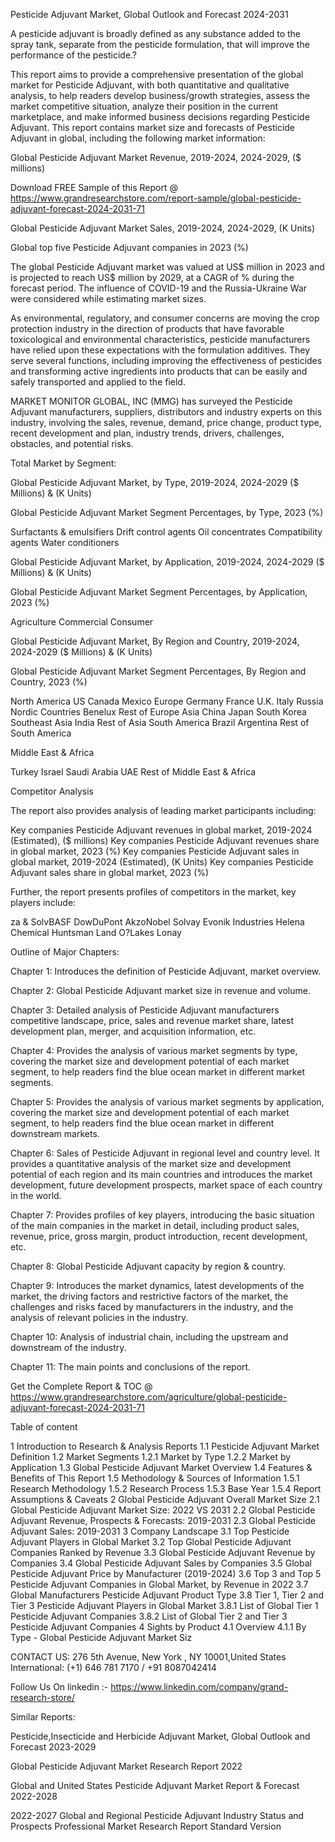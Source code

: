 Pesticide Adjuvant Market, Global Outlook and Forecast 2024-2031

A pesticide adjuvant is broadly defined as any substance added to the spray tank, separate from the pesticide formulation, that will improve the performance of the pesticide.?

This report aims to provide a comprehensive presentation of the global market for Pesticide Adjuvant, with both quantitative and qualitative analysis, to help readers develop business/growth strategies, assess the market competitive situation, analyze their position in the current marketplace, and make informed business decisions regarding Pesticide Adjuvant. This report contains market size and forecasts of Pesticide Adjuvant in global, including the following market information:

Global Pesticide Adjuvant Market Revenue, 2019-2024, 2024-2029, ($ millions)

Download FREE Sample of this Report @ https://www.grandresearchstore.com/report-sample/global-pesticide-adjuvant-forecast-2024-2031-71


Global Pesticide Adjuvant Market Sales, 2019-2024, 2024-2029, (K Units)

Global top five Pesticide Adjuvant companies in 2023 (%)

The global Pesticide Adjuvant market was valued at US$ million in 2023 and is projected to reach US$ million by 2029, at a CAGR of % during the forecast period. The influence of COVID-19 and the Russia-Ukraine War were considered while estimating market sizes.

As environmental, regulatory, and consumer concerns are moving the crop protection industry in the direction of products that have favorable toxicological and environmental characteristics, pesticide manufacturers have relied upon these expectations with the formulation additives. They serve several functions, including improving the effectiveness of pesticides and transforming active ingredients into products that can be easily and safely transported and applied to the field.

MARKET MONITOR GLOBAL, INC (MMG) has surveyed the Pesticide Adjuvant manufacturers, suppliers, distributors and industry experts on this industry, involving the sales, revenue, demand, price change, product type, recent development and plan, industry trends, drivers, challenges, obstacles, and potential risks.

Total Market by Segment:

Global Pesticide Adjuvant Market, by Type, 2019-2024, 2024-2029 ($ Millions) & (K Units)

Global Pesticide Adjuvant Market Segment Percentages, by Type, 2023 (%)



Surfactants & emulsifiers
Drift control agents
Oil concentrates
Compatibility agents
Water conditioners


Global Pesticide Adjuvant Market, by Application, 2019-2024, 2024-2029 ($ Millions) & (K Units)

Global Pesticide Adjuvant Market Segment Percentages, by Application, 2023 (%)



Agriculture
Commercial
Consumer


Global Pesticide Adjuvant Market, By Region and Country, 2019-2024, 2024-2029 ($ Millions) & (K Units)

Global Pesticide Adjuvant Market Segment Percentages, By Region and Country, 2023 (%)



North America
US
Canada
Mexico
Europe
Germany
France
U.K.
Italy
Russia
Nordic Countries
Benelux
Rest of Europe
Asia
China
Japan
South Korea
Southeast Asia
India
Rest of Asia
South America
Brazil
Argentina
Rest of South America


Middle East & Africa



Turkey
Israel
Saudi Arabia
UAE
Rest of Middle East & Africa


Competitor Analysis

The report also provides analysis of leading market participants including:



Key companies Pesticide Adjuvant revenues in global market, 2019-2024 (Estimated), ($ millions)
Key companies Pesticide Adjuvant revenues share in global market, 2023 (%)
Key companies Pesticide Adjuvant sales in global market, 2019-2024 (Estimated), (K Units)
Key companies Pesticide Adjuvant sales share in global market, 2023 (%)


Further, the report presents profiles of competitors in the market, key players include:



za & SolvBASF
DowDuPont
AkzoNobel
Solvay
Evonik Industries
Helena Chemical
Huntsman
Land O?Lakes
Lonay


Outline of Major Chapters:

Chapter 1: Introduces the definition of Pesticide Adjuvant, market overview.

Chapter 2: Global Pesticide Adjuvant market size in revenue and volume.

Chapter 3: Detailed analysis of Pesticide Adjuvant manufacturers competitive landscape, price, sales and revenue market share, latest development plan, merger, and acquisition information, etc.

Chapter 4: Provides the analysis of various market segments by type, covering the market size and development potential of each market segment, to help readers find the blue ocean market in different market segments.

Chapter 5: Provides the analysis of various market segments by application, covering the market size and development potential of each market segment, to help readers find the blue ocean market in different downstream markets.

Chapter 6: Sales of Pesticide Adjuvant in regional level and country level. It provides a quantitative analysis of the market size and development potential of each region and its main countries and introduces the market development, future development prospects, market space of each country in the world.

Chapter 7: Provides profiles of key players, introducing the basic situation of the main companies in the market in detail, including product sales, revenue, price, gross margin, product introduction, recent development, etc.

Chapter 8: Global Pesticide Adjuvant capacity by region & country.

Chapter 9: Introduces the market dynamics, latest developments of the market, the driving factors and restrictive factors of the market, the challenges and risks faced by manufacturers in the industry, and the analysis of relevant policies in the industry.

Chapter 10: Analysis of industrial chain, including the upstream and downstream of the industry.

Chapter 11: The main points and conclusions of the report.

Get the Complete Report & TOC @ https://www.grandresearchstore.com/agriculture/global-pesticide-adjuvant-forecast-2024-2031-71

Table of content

1 Introduction to Research & Analysis Reports
1.1 Pesticide Adjuvant Market Definition
1.2 Market Segments
1.2.1 Market by Type
1.2.2 Market by Application
1.3 Global Pesticide Adjuvant Market Overview
1.4 Features & Benefits of This Report
1.5 Methodology & Sources of Information
1.5.1 Research Methodology
1.5.2 Research Process
1.5.3 Base Year
1.5.4 Report Assumptions & Caveats
2 Global Pesticide Adjuvant Overall Market Size
2.1 Global Pesticide Adjuvant Market Size: 2022 VS 2031
2.2 Global Pesticide Adjuvant Revenue, Prospects & Forecasts: 2019-2031
2.3 Global Pesticide Adjuvant Sales: 2019-2031
3 Company Landscape
3.1 Top Pesticide Adjuvant Players in Global Market
3.2 Top Global Pesticide Adjuvant Companies Ranked by Revenue
3.3 Global Pesticide Adjuvant Revenue by Companies
3.4 Global Pesticide Adjuvant Sales by Companies
3.5 Global Pesticide Adjuvant Price by Manufacturer (2019-2024)
3.6 Top 3 and Top 5 Pesticide Adjuvant Companies in Global Market, by Revenue in 2022
3.7 Global Manufacturers Pesticide Adjuvant Product Type
3.8 Tier 1, Tier 2 and Tier 3 Pesticide Adjuvant Players in Global Market
3.8.1 List of Global Tier 1 Pesticide Adjuvant Companies
3.8.2 List of Global Tier 2 and Tier 3 Pesticide Adjuvant Companies
4 Sights by Product
4.1 Overview
4.1.1 By Type - Global Pesticide Adjuvant Market Siz

CONTACT US:
276 5th Avenue, New York , NY 10001,United States
International: (+1) 646 781 7170 / +91 8087042414

Follow Us On linkedin :- https://www.linkedin.com/company/grand-research-store/


Similar Reports:

Pesticide,Insecticide and Herbicide Adjuvant Market, Global Outlook and Forecast 2023-2029

Global Pesticide Adjuvant Market Research Report 2022

Global and United States Pesticide Adjuvant Market Report & Forecast 2022-2028

2022-2027 Global and Regional Pesticide Adjuvant Industry Status and Prospects Professional Market Research Report Standard Version
